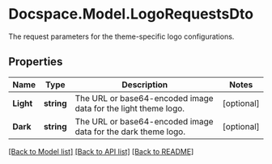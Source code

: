 # Docspace.Model.LogoRequestsDto
The request parameters for the theme-specific logo configurations.

## Properties

Name | Type | Description | Notes
------------ | ------------- | ------------- | -------------
**Light** | **string** | The URL or base64-encoded image data for the light theme logo. | [optional] 
**Dark** | **string** | The URL or base64-encoded image data for the dark theme logo. | [optional] 

[[Back to Model list]](../README.md#documentation-for-models) [[Back to API list]](../README.md#documentation-for-api-endpoints) [[Back to README]](../README.md)

